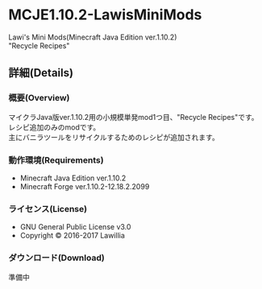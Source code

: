 # MCJE1.10.2-LawisMiniMods  
  
Lawi's Mini Mods(Minecraft Java Edition ver.1.10.2)  
"Recycle Recipes"  
  
## 詳細(Details)  
  
### 概要(Overview)  
  
マイクラJava版ver.1.10.2用の小規模単発mod1つ目、"Recycle Recipes"です。  
レシピ追加のみのmodです。  
主にバニラツールをリサイクルするためのレシピが追加されます。  
  
### 動作環境(Requirements)  　
* Minecraft Java Edition ver.1.10.2  
* Minecraft Forge ver.1.10.2-12.18.2.2099  
  
### ライセンス(License)  
* GNU General Public License v3.0  
* Copyright © 2016-2017 Lawillia  
  
### ダウンロード(Download)  
準備中  
  
